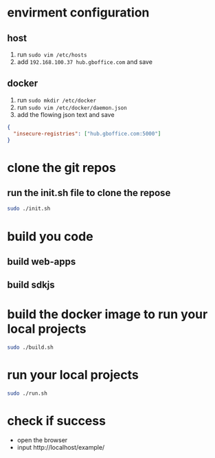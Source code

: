# envirment configuration
## host
1. run `sudo vim /etc/hosts`
2. add `192.168.100.37 hub.gboffice.com` and save

## docker
1. run `sudo mkdir /etc/docker`
2. run `sudo vim /etc/docker/daemon.json`
3. add the flowing json text and save
```json
{
  "insecure-registries": ["hub.gboffice.com:5000"]
}
```

# clone the git repos
## run the init.sh file to clone the repose
```bash
sudo ./init.sh
```

# build you code
## build web-apps
## build sdkjs

# build the docker image to run your local projects
```bash
sudo ./build.sh
```

# run your local projects
```bash
sudo ./run.sh
```

# check if success
- open the browser
- input http://localhost/example/

